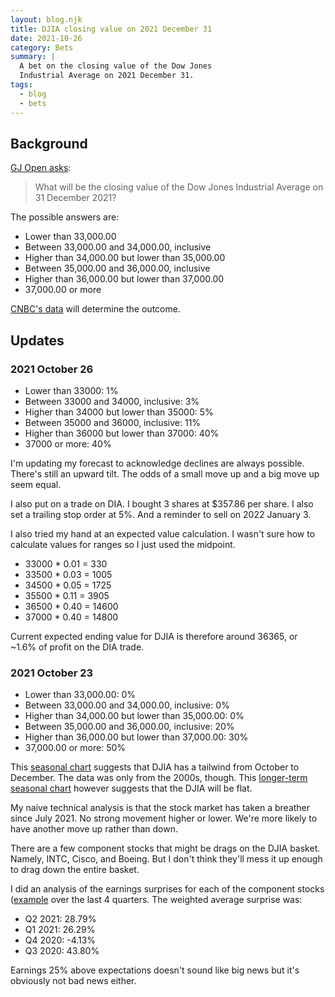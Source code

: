 ```yaml
---
layout: blog.njk
title: DJIA closing value on 2021 December 31
date: 2021-10-26
category: Bets
summary: |
  A bet on the closing value of the Dow Jones
  Industrial Average on 2021 December 31.
tags:
  - blog
  - bets
---
```


## Background

[GJ Open asks](https://www.gjopen.com/questions/2150):

> What will be the closing value of the Dow Jones
> Industrial Average on 31 December 2021?

The possible answers are:

* Lower than 33,000.00
* Between 33,000.00 and 34,000.00, inclusive
* Higher than 34,000.00 but lower than 35,000.00
* Between 35,000.00 and 36,000.00, inclusive
* Higher than 36,000.00 but lower than 37,000.00
* 37,000.00 or more

[CNBC's data](https://www.cnbc.com/quotes/.DJI) will determine
the outcome.

## Updates

<h3 id="2021-october-26">2021 October 26</h3>

* Lower than 33000: 1%
* Between 33000 and 34000, inclusive: 3%
* Higher than 34000 but lower than 35000: 5%
* Between 35000 and 36000, inclusive: 11%
* Higher than 36000 but lower than 37000: 40%
* 37000 or more: 40%

I'm updating my forecast to acknowledge declines are always
possible. There's still an upward tilt. The odds of a small
move up and a big move up seem equal.

I also put on a trade on DIA. I bought 3 shares at $357.86
per share. I also set a trailing stop order at 5%. And a reminder
to sell on 2022 January 3.

I also tried my hand at an expected value calculation. I wasn't
sure how to calculate values for ranges so I just used the midpoint.

* 33000 * 0.01 = 330
* 33500 * 0.03 = 1005
* 34500 * 0.05 = 1725
* 35500 * 0.11 = 3905
* 36500 * 0.40 = 14600
* 37000 * 0.40 = 14800

Current expected ending value for DJIA is therefore around 36365,
or ~1.6% of profit on the DIA trade.

<h3 id="2021-october-23">2021 October 23</h3>

* Lower than 33,000.00: 0%
* Between 33,000.00 and 34,000.00, inclusive: 0%
* Higher than 34,000.00 but lower than 35,000.00: 0%
* Between 35,000.00 and 36,000.00, inclusive: 20%
* Higher than 36,000.00 but lower than 37,000.00: 30%
* 37,000.00 or more: 50%

[seasonal]: http://www.equityclock.com/charts/dow-jones-industrial-average-seasonal-chart/
[seasonal2]: https://www.seasonax.com/research/dow-jones-10-year-cycle
This [seasonal chart][seasonal]
suggests that DJIA has a tailwind from October to December. The data was only from
the 2000s, though. This [longer-term seasonal chart][seasonal2] however suggests that
the DJIA will be flat.

My naive technical analysis is that the stock market has taken a breather since
July 2021. No strong movement higher or lower. We're more likely to have another
move up rather than down.

There are a few component stocks that might be drags on the DJIA basket. Namely,
INTC, Cisco, and Boeing. But I don't think they'll mess it up enough to drag down the
entire basket.

I did an analysis of the earnings surprises for each of the component stocks
([example](https://www.nasdaq.com/market-activity/stocks/aapl/earnings) over the
last 4 quarters. The weighted average surprise was:

* Q2 2021: 28.79%
* Q1 2021: 26.29%
* Q4 2020: -4.13%
* Q3 2020: 43.80%

Earnings 25% above expectations doesn't sound like big news but it's obviously not
bad news either.
